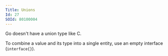 ```yaml
---
Title: Unions
Id: 27
SOId: 80100004
---
```

Go doesn't have a union type like C.

To combine a value and its type into a single entity, use an empty interface (`interface{}`).

<!-- TODO: article on using empty interfaces as unions -->
